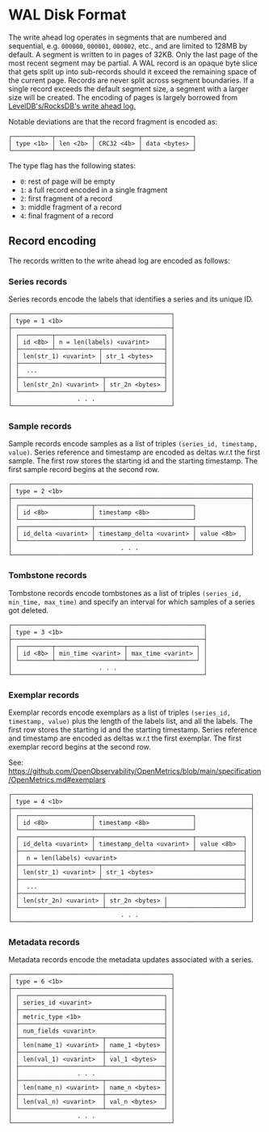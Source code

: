 # WAL Disk Format

The write ahead log operates in segments that are numbered and sequential,
e.g. `000000`, `000001`, `000002`, etc., and are limited to 128MB by default.
A segment is written to in pages of 32KB. Only the last page of the most recent segment
may be partial. A WAL record is an opaque byte slice that gets split up into sub-records
should it exceed the remaining space of the current page. Records are never split across
segment boundaries. If a single record exceeds the default segment size, a segment with
a larger size will be created.
The encoding of pages is largely borrowed from [LevelDB's/RocksDB's write ahead log.](https://github.com/facebook/rocksdb/wiki/Write-Ahead-Log-File-Format)

Notable deviations are that the record fragment is encoded as:

```
┌───────────┬──────────┬────────────┬──────────────┐
│ type <1b> │ len <2b> │ CRC32 <4b> │ data <bytes> │
└───────────┴──────────┴────────────┴──────────────┘
```

The type flag has the following states:

* `0`: rest of page will be empty
* `1`: a full record encoded in a single fragment
* `2`: first fragment of a record
* `3`: middle fragment of a record
* `4`: final fragment of a record

## Record encoding

The records written to the write ahead log are encoded as follows:

### Series records

Series records encode the labels that identifies a series and its unique ID.

```
┌────────────────────────────────────────────┐
│ type = 1 <1b>                              │
├────────────────────────────────────────────┤
│ ┌─────────┬──────────────────────────────┐ │
│ │ id <8b> │ n = len(labels) <uvarint>    │ │
│ ├─────────┴────────────┬─────────────────┤ │
│ │ len(str_1) <uvarint> │ str_1 <bytes>   │ │
│ ├──────────────────────┴─────────────────┤ │
│ │  ...                                   │ │
│ ├───────────────────────┬────────────────┤ │
│ │ len(str_2n) <uvarint> │ str_2n <bytes> │ │
│ └───────────────────────┴────────────────┘ │
│                  . . .                     │
└────────────────────────────────────────────┘
```

### Sample records

Sample records encode samples as a list of triples `(series_id, timestamp, value)`.
Series reference and timestamp are encoded as deltas w.r.t the first sample.
The first row stores the starting id and the starting timestamp.
The first sample record begins at the second row.

```
┌──────────────────────────────────────────────────────────────────┐
│ type = 2 <1b>                                                    │
├──────────────────────────────────────────────────────────────────┤
│ ┌────────────────────┬───────────────────────────┐               │
│ │ id <8b>            │ timestamp <8b>            │               │
│ └────────────────────┴───────────────────────────┘               │
│ ┌────────────────────┬───────────────────────────┬─────────────┐ │
│ │ id_delta <uvarint> │ timestamp_delta <uvarint> │ value <8b>  │ │
│ └────────────────────┴───────────────────────────┴─────────────┘ │
│                              . . .                               │
└──────────────────────────────────────────────────────────────────┘
```

### Tombstone records

Tombstone records encode tombstones as a list of triples `(series_id, min_time, max_time)`
and specify an interval for which samples of a series got deleted.

```
┌─────────────────────────────────────────────────────┐
│ type = 3 <1b>                                       │
├─────────────────────────────────────────────────────┤
│ ┌─────────┬───────────────────┬───────────────────┐ │
│ │ id <8b> │ min_time <varint> │ max_time <varint> │ │
│ └─────────┴───────────────────┴───────────────────┘ │
│                        . . .                        │
└─────────────────────────────────────────────────────┘
```

### Exemplar records

Exemplar records encode exemplars as a list of triples `(series_id, timestamp, value)` 
plus the length of the labels list, and all the labels.
The first row stores the starting id and the starting timestamp.
Series reference and timestamp are encoded as deltas w.r.t the first exemplar.
The first exemplar record begins at the second row.

See: https://github.com/OpenObservability/OpenMetrics/blob/main/specification/OpenMetrics.md#exemplars

```
┌──────────────────────────────────────────────────────────────────┐
│ type = 4 <1b>                                                    │
├──────────────────────────────────────────────────────────────────┤
│ ┌────────────────────┬───────────────────────────┐               │
│ │ id <8b>            │ timestamp <8b>            │               │
│ └────────────────────┴───────────────────────────┘               │
│ ┌────────────────────┬───────────────────────────┬─────────────┐ │
│ │ id_delta <uvarint> │ timestamp_delta <uvarint> │ value <8b>  │ │
│ ├────────────────────┴───────────────────────────┴─────────────┤ │
│ │  n = len(labels) <uvarint>                                   │ │
│ ├──────────────────────┬───────────────────────────────────────┤ │
│ │ len(str_1) <uvarint> │ str_1 <bytes>                         │ │
│ ├──────────────────────┴───────────────────────────────────────┤ │
│ │  ...                                                         │ │
│ ├───────────────────────┬──────────────────────────────────────┤ │
│ │ len(str_2n) <uvarint> │ str_2n <bytes> │                     │ │
│ └───────────────────────┴────────────────┴─────────────────────┘ │
│                              . . .                               │
└──────────────────────────────────────────────────────────────────┘
```

### Metadata records

Metadata records encode the metadata updates associated with a series.

```
┌────────────────────────────────────────────┐
│ type = 6 <1b>                              │
├────────────────────────────────────────────┤
│ ┌────────────────────────────────────────┐ │
│ │ series_id <uvarint>                    │ │
│ ├────────────────────────────────────────┤ │
│ │ metric_type <1b>                       │ │
│ ├────────────────────────────────────────┤ │
│ │ num_fields <uvarint>                   │ │
│ ├───────────────────────┬────────────────┤ │
│ │ len(name_1) <uvarint> │ name_1 <bytes> │ │
│ ├───────────────────────┼────────────────┤ │
│ │ len(val_1) <uvarint>  │ val_1 <bytes>  │ │
│ ├───────────────────────┴────────────────┤ │
│ │                . . .                   │ │
│ ├───────────────────────┬────────────────┤ │
│ │ len(name_n) <uvarint> │ name_n <bytes> │ │
│ ├───────────────────────┼────────────────┤ │
│ │ len(val_n) <uvarint>  │ val_n <bytes>  │ │
│ └───────────────────────┴────────────────┘ │
│                  . . .                     │
└────────────────────────────────────────────┘
```

